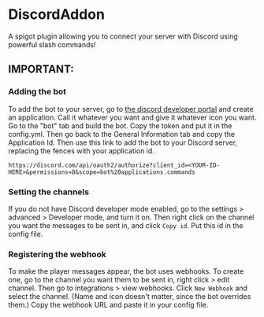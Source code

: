 # DiscordAddon
 A spigot plugin allowing you to connect your server with Discord using powerful slash commands!



## IMPORTANT:

### Adding the bot

To add the bot to your server, go to [the discord developer portal](https://discord.com/developers/) and create an application. Call it whatever you want and give it whatever icon you want. Go to the "bot" tab and build the bot. Copy the token and put it in the config.yml. Then go back to the General Information tab and copy the Application Id. Then use this link to add the bot to your Discord server, replacing the fences with your application id.

```
https://discord.com/api/oauth2/authorize?client_id=<YOUR-ID-HERE>&permissions=8&scope=bot%20applications.commands
```

### Setting the channels

If you do not have Discord developer mode enabled, go to the settings > advanced > Developer mode, and turn it on. Then right click on the channel you want the messages to be sent in, and click `Copy id`. Put this id in the config file.

### Registering the webhook

To make the player messages appear, the bot uses webhooks. To create one, go to the channel you want them to be sent in, right click > edit channel. Then go to integrations > view webhooks. Click `New Webhook` and select the channel. (Name and icon doesn't matter, since the bot overrides them.) Copy the webhook URL and paste it in your config file. 